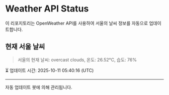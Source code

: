 
# Weather API Status

이 리포지토리는 OpenWeather API를 사용하여 서울의 날씨 정보를 자동으로 업데이트합니다.

## 현재 서울 날씨
> 서울의 현재 날씨: overcast clouds, 온도: 26.52°C, 습도: 76%

⏳ 업데이트 시간: 2025-10-11 05:40:16 (UTC)

---
자동 업데이트 봇에 의해 관리됩니다.
